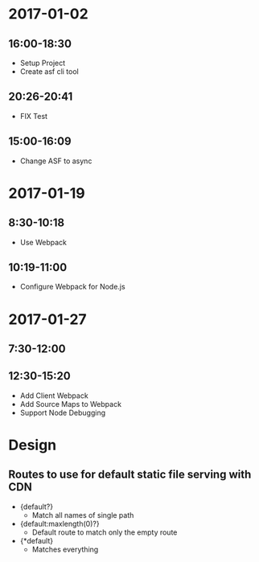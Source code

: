 # 2017-01-02

## 16:00-18:30

- Setup Project
- Create asf cli tool

## 20:26-20:41

- FIX Test

## 15:00-16:09

- Change ASF to async

# 2017-01-19

## 8:30-10:18

- Use Webpack

## 10:19-11:00

- Configure Webpack for Node.js

# 2017-01-27

## 7:30-12:00
## 12:30-15:20

- Add Client Webpack
- Add Source Maps to Webpack
- Support Node Debugging

# Design

## Routes to use for default static file serving with CDN

- {default?}
    - Match all names of single path 
- {default:maxlength(0)?}
    - Default route to match only the empty route
- {*default}
    -  Matches everything